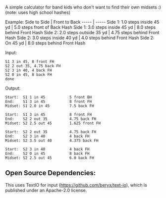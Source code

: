 A simple calculator for band kids who don't want to find their own midsets :)   
(note: uses high school hashes)

Example:
Side to Side | Front to Back
----- | -----
Side 1: 1.0 steps inside 45 yd | 5.0 steps front of Back Hash
Side 1: 3.0 steps inside 45 yd | 8.0 steps behind Front Hash
Side 2: 2.0 steps outside 35 yd | 4.75 steps behind Front Hash
Side 2: 3.0 steps inside 40 yd | 4.0 steps behind Front Hash
Side 2: On 45 yd | 8.0 steps behind Front Hash

Input:
```S1 1 in 45, 5 front BH
S1 3 in 45, 8 front FH
S2 2 out 35, 4.75 back FH
S2 3 in 40, 4 back FH
S2 0 in 45, 8 back FH
done
```

Output:
```
Start:  S1 1 in 45           5 front BH
End:    S1 3 in 45           8 front FH
Midset: S1 2.0 in 45         7.5 back FH

Start:  S1 3 in 45           8 front FH
End:    S2 2 out 35          4.75 back FH
Midset: S2 2.5 out 45        1.625 front FH

Start:  S2 2 out 35          4.75 back FH
End:    S2 3 in 40           4 back FH
Midset: S2 3.5 out 40        4.375 back FH

Start:  S2 3 in 40           4 back FH
End:    S2 0 in 45           8 back FH
Midset: S2 2.5 out 45        6.0 back FH
```

Open Source Dependencies:
---------
This uses TextIO for input (https://github.com/beryx/text-io), which is published under an Apache-2.0 license.
